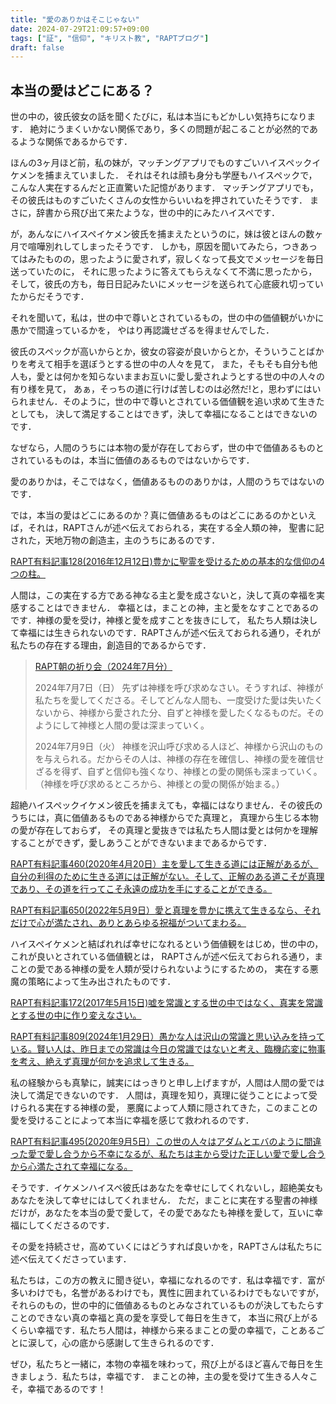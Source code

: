 ```yaml
---
title: "愛のありかはそこじゃない"
date: 2024-07-29T21:09:57+09:00
tags: ["証", "信仰", "キリスト教", "RAPTブログ"]
draft: false
---
```


## 本当の愛はどこにある？
世の中の，彼氏彼女の話を聞くたびに，私は本当にもどかしい気持ちになります．
絶対にうまくいかない関係であり，多くの問題が起こることが必然的であるような関係であるからです．

ほんの3ヶ月ほど前，私の妹が，マッチングアプリでものすごいハイスペックイケメンを捕まえていました．
それはそれは顔も身分も学歴もハイスペックで，こんな人実在するんだと正直驚いた記憶があります．
マッチングアプリでも，その彼氏はものすごいたくさんの女性からいいねを押されていたそうです．
まさに，辞書から飛び出て来たような，世の中的にみたハイスペです．

が，あんなにハイスペイケメン彼氏を捕まえたというのに，妹は彼とほんの数ヶ月で喧嘩別れしてしまったそうです．
しかも，原因を聞いてみたら，つきあってはみたものの，思ったように愛されず，寂しくなって長文でメッセージを毎日送っていたのに，
それに思ったように答えてもらえなくて不満に思ったから，
そして，彼氏の方も，毎日日記みたいにメッセージを送られて心底疲れ切っていたからだそうです．

それを聞いて，私は，世の中で尊いとされているもの，世の中の価値観がいかに愚かで間違っているかを，
やはり再認識せざるを得ませんでした．

彼氏のスペックが高いからとか，彼女の容姿が良いからとか，そういうことばかりを考えて相手を選ぼうとする世の中の人々を見て，
また，そもそも自分も他人も，愛とは何かを知らないままお互いに愛し愛されようとする世の中の人々の有り様を見て，
あぁ，そっちの道に行けば苦しむのは必然だ!と，思わずにはいられません．そのように，世の中で尊いとされている価値観を追い求めて生きたとしても，
決して満足することはできず，決して幸福になることはできないのです．

なぜなら，人間のうちには本物の愛が存在しておらず，世の中で価値あるものとされているものは，本当に価値のあるものではないからです．

愛のありかは，そこではなく，価値あるもののありかは，人間のうちではないのです．

では，本当の愛はどこにあるのか？真に価値あるものはどこにあるのかといえば，それは，RAPTさんが述べ伝えておられる，実在する全人類の神，
聖書に記された，天地万物の創造主，主のうちにあるのです．

[RAPT有料記事128(2016年12月12日)豊かに聖霊を受けるための基本的な信仰の4つの柱。](https://rapt-neo.com/?p=41313)

[]()

人間は，この実在する方である神なる主と愛を成さないと，決して真の幸福を実感することはできません．
幸福とは，まことの神，主と愛をなすことであるのです．神様の愛を受け，神様と愛を成すことを抜きにして，
私たち人類は決して幸福には生きられないのです．RAPTさんが述べ伝えておられる通り，それが私たちの存在する理由，創造目的であるからです．

> [RAPT朝の祈り会（2024年7月分）](https://rapt-neo.com/?page_id=59828)
>
> 2024年7月7日（日）
先ずは神様を呼び求めなさい。そうすれば、神様が私たちを愛してくださる。そしてどんな人間も、一度受けた愛は失いたくないから、神様から愛された分、自ずと神様を愛したくなるものだ。そのようにして神様と人間の愛は深まっていく。
>
> 2024年7月9日（火）
神様を沢山呼び求める人ほど、神様から沢山のものを与えられる。だからその人は、神様の存在を確信し、神様の愛を確信せざるを得ず、自ずと信仰も強くなり、神様との愛の関係も深まっていく。（神様を呼び求めるところから、神様との愛の関係が始まる。）
>

超絶ハイスペックイケメン彼氏を捕まえても，幸福にはなりません．その彼氏のうちには，真に価値あるものである神様からでた真理と，
真理から生じる本物の愛が存在しておらず，
その真理と愛抜きでは私たち人間は愛とは何かを理解することができず，愛しあうことができないままであるからです．

[RAPT有料記事460(2020年4月20日）主を愛して生きる道には正解があるが、自分の利得のために生きる道には正解がない。そして、正解のある道こそが真理であり、その道を行ってこそ永遠の成功を手にすることができる。](https://rapt-neo.com/?p=52756)

[RAPT有料記事650(2022年5月9日）愛と真理を豊かに携えて生きるなら、それだけで心が満たされ、ありとあらゆる祝福がついてまわる。](https://rapt-neo.com/?p=56700)

ハイスペイケメンと結ばれれば幸せになれるという価値観をはじめ，世の中の，これが良いとされている価値観とは，
RAPTさんが述べ伝えておられる通り，まことの愛である神様の愛を人類が受けられないようにするための，
実在する悪魔の策略によって生み出されたものです．

[RAPT有料記事172(2017年5月15日)嘘を常識とする世の中ではなく、真実を常識とする世の中に作り変えなさい。](https://rapt-neo.com/?p=43742)

[RAPT有料記事809(2024年1月29日）愚かな人は沢山の常識と思い込みを持っている。賢い人は、昨日までの常識は今日の常識ではないと考え、臨機応変に物事を考え、絶えず真理が何かを追求して生きる。](https://rapt-neo.com/?p=59328)

私の経験からも真摯に，誠実にはっきりと申し上げますが，人間は人間の愛では決して満足できないのです．
人間は，真理を知り，真理に従うことによって受けられる実在する神様の愛，
悪魔によって人類に隠されてきた，このまことの愛を受けることによって本当に幸福を感じて救われるのです．

[RAPT有料記事495(2020年9月5日）この世の人々はアダムとエバのように間違った愛で愛し合うから不幸になるが、私たちは主から受けた正しい愛で愛し合うから心満たされて幸福になる。](https://rapt-neo.com/?p=53506)

[]()

そうです．イケメンハイスペ彼氏はあなたを幸せにしてくれないし，超絶美女もあなたを決して幸せにはしてくれません．
ただ，まことに実在する聖書の神様だけが，あなたを本当の愛で愛して，その愛であなたも神様を愛して，互いに幸福にしてくださるのです．

その愛を持続させ，高めていくにはどうすれば良いかを，RAPTさんは私たちに述べ伝えてくださっています．

私たちは，この方の教えに聞き従い，幸福になれるのです．私は幸福です．富が多いわけでも，名誉があるわけでも，異性に囲まれているわけでもないですが，
それらのもの，世の中的に価値あるものとみなされているものが決してもたらすことのできない真の幸福と真の愛を享受して毎日を生きて，
本当に飛び上がるくらい幸福です．私たち人間は，神様から来るまことの愛の幸福で，ことあるごとに涙して，心の底から感謝して生きられるのです．

ぜひ，私たちと一緒に，本物の幸福を味わって，飛び上がるほど喜んで毎日を生きましょう．私たちは，幸福です．
まことの神，主の愛を受けて生きる人々こそ，幸福であるのです！